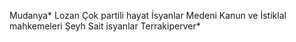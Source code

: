Mudanya*
Lozan
Çok partili hayat
İsyanlar
Medeni Kanun ve İstiklal mahkemeleri
Şeyh Sait isyanlar
Terrakiperver*